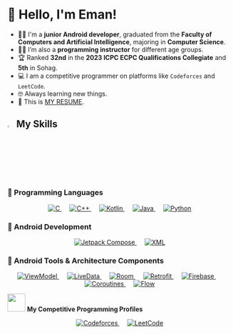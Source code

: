 # 👋 Hello, I'm Eman!

- 🧑‍🎓 I'm a **junior Android developer**, graduated from the **Faculty of Computers and Artificial Intelligence**,
   majoring in **Computer Science**.  
- 🧑‍🏫 I’m also a **programming instructor** for different age groups.  
- 🏆 Ranked **32nd** in the **2023 ICPC ECPC Qualifications Collegiate** and **5th** in Sohag.  
- 💻 I am a competitive programmer on platforms like `Codeforces` and `LeetCode`.  
- 🤓 Always learning new things.  
- 🤔 This is [MY RESUME](https://drive.google.com/drive/u/0/folders/1FdOBDa-ipxU7ps9AOxaFi674bw2kc2EL).  

## <img src="https://media2.giphy.com/media/QssGEmpkyEOhBCb7e1/giphy.gif?cid=ecf05e47a0n3gi1bfqntqmob8g9aid1oyj2wr3ds3mg700bl&rid=giphy.gif" width="3%"> My Skills

### 🧠 Programming Languages

<p align="center">
  <a href="https://www.cprogramming.com/" target="_blank">
    <img alt="C" src="https://img.shields.io/badge/C%20-%232370ED.svg?style=plastic&logo=c&logoColor=white">
  </a>
  &emsp;
  <a href="https://www.w3schools.com/cpp/" target="_blank">
    <img alt="C++" src="https://img.shields.io/badge/C++%20-%2300599C.svg?style=plastic&logo=c%2B%2B&logoColor=white">
  </a>
  &emsp;
  <a href="https://kotlinlang.org/" target="_blank">
    <img alt="Kotlin" src="https://img.shields.io/badge/Kotlin-0095D5?style=flat&logo=kotlin&logoColor=white">
  </a>
  &emsp;
  <a href="https://www.java.com/" target="_blank">
    <img alt="Java" src="https://img.shields.io/badge/Java-%23007396.svg?style=plastic&logo=java&logoColor=white">
  </a>
  &emsp;
  <a href="https://www.python.org" target="_blank">
    <img alt="Python" src="https://img.shields.io/badge/Python%20-%2314354C.svg?style=plastic&logo=python&logoColor=white">
  </a>
</p>

### 📱 Android Development

<p align="center"> 
  <a href="https://developer.android.com/jetpack/compose" target="_blank">
    <img alt="Jetpack Compose" src="https://img.shields.io/badge/Jetpack%20Compose-%23009688.svg?style=plastic&logo=android&logoColor=white">
  </a>
  &emsp;
  <a href="https://developer.android.com/guide/topics/ui/xml" target="_blank">
    <img alt="XML" src="https://img.shields.io/badge/XML-%23F36D33.svg?style=plastic&logo=xml&logoColor=white">
  </a>
</p>

### 🔧 Android Tools & Architecture Components

<p align="center"> 
  <a href="https://developer.android.com/topic/libraries/architecture/viewmodel" target="_blank"> 
    <img alt="ViewModel" src="https://img.shields.io/badge/ViewModel-%233DDC84.svg?style=plastic&logo=android&logoColor=white">
  </a>
  &emsp;
  <a href="https://developer.android.com/topic/libraries/architecture/livedata" target="_blank"> 
    <img alt="LiveData" src="https://img.shields.io/badge/LiveData-%2300C853.svg?style=plastic&logo=android&logoColor=white">
  </a>
  &emsp;
  <a href="https://developer.android.com/topic/libraries/architecture/room" target="_blank"> 
    <img alt="Room" src="https://img.shields.io/badge/Room-%23EF6C00.svg?style=plastic&logo=sqlite&logoColor=white">
  </a>
  &emsp;
  <a href="https://square.github.io/retrofit/" target="_blank"> 
    <img alt="Retrofit" src="https://img.shields.io/badge/Retrofit-%232196F3.svg?style=plastic&logo=android&logoColor=white">
  </a>
  &emsp;
  <a href="https://firebase.google.com/" target="_blank"> 
    <img alt="Firebase" src="https://img.shields.io/badge/Firebase-%23FFCA28.svg?style=plastic&logo=firebase&logoColor=black">
  </a>
  &emsp;
  <a href="https://kotlinlang.org/docs/coroutines-overview.html" target="_blank"> 
    <img alt="Coroutines" src="https://img.shields.io/badge/Coroutines-%23009688.svg?style=plastic&logo=kotlin&logoColor=white">
  </a>
  &emsp;
  <a href="https://developer.android.com/kotlin/flow" target="_blank"> 
    <img alt="Flow" src="https://img.shields.io/badge/Flow-%23F57C00.svg?style=plastic&logo=kotlin&logoColor=white">
  </a>
</p>

<p align="left">
  <img src="https://media4.giphy.com/media/dMLmQfCO7lCA2gX3tw/giphy.gif?cid=ecf05e47ak6mwfu812269zzr8ydv529109qzpb8rszwnja9e&rid=giphy.gif&ct=s" width="40">
  <strong>My Competitive Programming Profiles</strong>
</p>

<p align="center">
  <a href="https://codeforces.com/profile/Eman_Nasser" target="_blank">
    <img alt="Codeforces" src="https://img.shields.io/badge/Codeforces-%231F8ACB.svg?style=plastic&logo=codeforces&logoColor=white"/>
  </a>
  &emsp;
  <a href="https://leetcode.com/u/EmanNasser/" target="_blank">
    <img alt="LeetCode" src="https://img.shields.io/badge/LeetCode-%23FFA116.svg?style=plastic&logo=leetcode&logoColor=black"/>
  </a>
</p>
